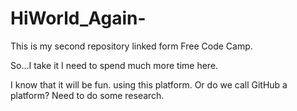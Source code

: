 # HiWorld_Again-
This is my second repository linked form Free Code Camp.

So...I take it I need to spend much more time here.

I know that it will be fun. using this platform. Or do we call GitHub
a platform? Need to do some research.
